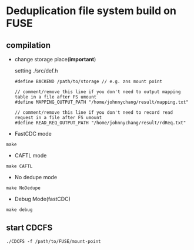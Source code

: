 # Deduplication file system build on FUSE

## compilation

- change storage place(**important**)

  setting ./src/def.h
  ```
  #define BACKEND /path/to/storage // e.g. zns mount point
  
  // comment/remove this line if you don't need to output mapping table in a file after FS umount
  #define MAPPING_OUTPUT_PATH "/home/johnnychang/result/mapping.txt"
  
  // comment/remove this line if you don't need to record read request in a file after FS umount
  #define READ_REQ_OUTPUT_PATH "/home/johnnychang/result/rdReq.txt"
  ```


- FastCDC mode
```
make
```

- CAFTL mode
```
make CAFTL
```

- No dedupe mode
```
make NoDedupe
```

- Debug Mode(fastCDC)
```
make debug
```

## start CDCFS
```
./CDCFS -f /path/to/FUSE/mount-point
```
